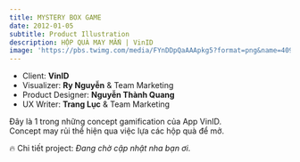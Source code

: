 ```yaml
---
title: MYSTERY BOX GAME
date: 2012-01-05
subtitle: Product Illustration
description: HỘP QUÀ MAY MẮN | VinID
image: 'https://pbs.twimg.com/media/FYnDDpQaAAApkg5?format=png&name=4096x4096'
---
```


<!-- <div class="gallery-box">
  <div class="gallery">
    <img src="https://64.media.tumblr.com/f1983424df22a5968ea3c582d181e308/f12ae9ed481dd2b6-4d/s640x960/7231397e7ae586017ff467b74881818596302901.jpg" alt="Project">
    <img src="https://64.media.tumblr.com/f1983424df22a5968ea3c582d181e308/f12ae9ed481dd2b6-4d/s640x960/7231397e7ae586017ff467b74881818596302901.jpg" alt="Project">
    <img src="https://64.media.tumblr.com/f1983424df22a5968ea3c582d181e308/f12ae9ed481dd2b6-4d/s640x960/7231397e7ae586017ff467b74881818596302901.jpg" alt="Project">
  </div>
  <em>Projects / <a href="https://unsplash.com/" target="_blank">Unsplash</a></em>
</div> -->

- Client: **VinID** <BR>
- Visualizer: **Ry Nguyễn** & Team Marketing <BR>
- Product Designer: **Nguyễn Thành Quang**<BR>
- UX Writer: **Trang Lục** & Team Marketing

Đây là 1 trong những concept gamification của App VinID.<br>
Concept may rủi thể hiện qua việc lựa các hộp quà để mở.<br>


🔥 Chi tiết project: *Đang chờ cập nhật nha bạn ơi*.